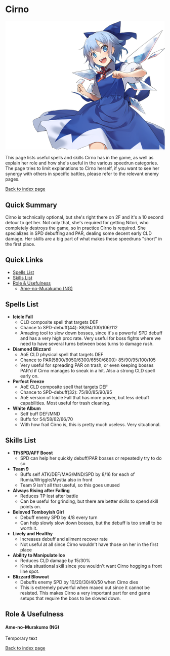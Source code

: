 # Cirno

![](img/cirno.png)

This page lists useful spells and skills Cirno has in the game, as well as explain her role and how she's useful in the various speedrun categories. The page tries to limit explanations to Cirno herself, if you want to see her synergy with others in specific battles, please refer to the relevant enemy pages.

[Back to index page](../index.md)

## Quick Summary

Cirno is technically optional, but she's right there on 2F and it's a 10 second detour to get her. Not only that, she's required for getting Nitori, who completely destroys the game, so in practice Cirno is required. She specializes in SPD debuffing and PAR, dealing some decent early CLD damage. Her skills are a big part of what makes these speedruns "short" in the first place.

## Quick Links
* [Spells List](#spells)
* [Skills List](#skills)
* [Role & Usefulness](#useful)
	* [Ame-no-Murakumo (NG)](#ng-murakumo)

## <a id="spells"></a>Spells List

* **Icicle Fall**
	* CLD composite spell that targets DEF
	* Chance to SPD-debuff(44): 88/94/100/106/112
	* Amazing tool to slow down bosses, since it's a powerful SPD debuff and has a very high proc rate. Very useful for boss fights where we need to have several turns between boss turns to damage rush.
* **Diamond Blizzard**
	* AoE CLD physical spell that targets DEF
	* Chance to PAR(5800/6050/6300/6550/6800): 85/90/95/100/105
	* Very useful for spreading PAR on trash, or even keeping bosses PAR'd if Cirno manages to sneak in a hit. Also a strong CLD spell early on.
* **Perfect Freeze**
	* AoE CLD composite spell that targets DEF
	* Chance to SPD-debuff(32): 75/80/85/90/95
	* AoE version of Icicle Fall that has more power, but less debuff capabilities. Most useful for trash cleaning.
* **White Album**
	* Self buff DEF/MND
	* Buffs for 54/58/62/66/70
	* With how frail Cirno is, this is pretty much useless. Very situational.

## <a id="skills"></a>Skills List

* **TP/SPD/AFF Boost**
	* SPD can help her quickly debuff/PAR bosses or repeatedly try to do so
* **Team 9**
	* Buffs self ATK/DEF/MAG/MND/SPD by 8/16 for each of Rumia/Wriggle/Mystia also in front
	* Team 9 isn't all that useful, so this goes unused
* **Always Rising after Falling**
	* Reduces TP lost after battle
	* Can be useful for grinding, but there are better skills to spend skill points on.
* **Beloved Tomboyish Girl**
	* Debuff enemy SPD by 4/8 every turn
	* Can help slowly slow down bosses, but the debuff is too small to be worth it.
* **Lively and Healthy**
	* Increases debuff and ailment recover rate
	* Not useful at all since Cirno wouldn't have those on her in the first place
* **Ability to Manipulate Ice**
	* Reduces CLD damage by 15/30%
	* Kinda situational skill since you wouldn't want Cirno hogging a front line spot.
* **Blizzard Blowout**
	* Debuffs enemy SPD by 10/20/30/40/50 when Cirno dies
	* This is extremely powerful when maxed out since it cannot be resisted. This makes Cirno a very important part for end game setups that require the boss to be slowed down.

## <a id="useful"></a>Role & Usefulness

#### <a id="ng-murakumo"></a>Ame-no-Murakumo (NG)

Temporary text

[Back to index page](../index.md)
